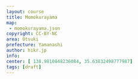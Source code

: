 ```yaml
---
layout: course
title: Momokurayama
map: 
 - momokurayama.json
copyright: CC-BY-NC
area: Otsuki
prefecture: Yamanashi
author: hikr.jp
info:
center: [ 138.9810848236084, 35.63832498777987]
tags: [draft]
---
```

